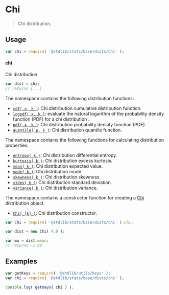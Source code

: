 <!--

@license Apache-2.0

Copyright (c) 2018 The Stdlib Authors.

Licensed under the Apache License, Version 2.0 (the "License");
you may not use this file except in compliance with the License.
You may obtain a copy of the License at

   http://www.apache.org/licenses/LICENSE-2.0

Unless required by applicable law or agreed to in writing, software
distributed under the License is distributed on an "AS IS" BASIS,
WITHOUT WARRANTIES OR CONDITIONS OF ANY KIND, either express or implied.
See the License for the specific language governing permissions and
limitations under the License.

-->

# Chi

> Chi distribution.

<section class="usage">

## Usage

```javascript
var chi = require( '@stdlib/stats/base/dists/chi' );
```

#### chi

Chi distribution.

```javascript
var dist = chi;
// returns {...}
```

The namespace contains the following distribution functions:

<!-- <toc pattern="*+(cdf|pdf|mgf|quantile)*"> -->

<div class="namespace-toc">

-   <span class="signature">[`cdf( x, k )`][@stdlib/stats/base/dists/chi/cdf]</span><span class="delimiter">: </span><span class="description">Chi distribution cumulative distribution function.</span>
-   <span class="signature">[`logpdf( x, k )`][@stdlib/stats/base/dists/chi/logpdf]</span><span class="delimiter">: </span><span class="description">evaluate the natural logarithm of the probability density function (PDF) for a chi distribution .</span>
-   <span class="signature">[`pdf( x, k )`][@stdlib/stats/base/dists/chi/pdf]</span><span class="delimiter">: </span><span class="description">Chi distribution probability density function (PDF).</span>
-   <span class="signature">[`quantile( p, k )`][@stdlib/stats/base/dists/chi/quantile]</span><span class="delimiter">: </span><span class="description">Chi distribution quantile function.</span>

</div>

<!-- </toc> -->

The namespace contains the following functions for calculating distribution properties:

<!-- <toc pattern="*+(entropy|kurtosis|mean|median|mode|skewness|stdev|variance)*"> -->

<div class="namespace-toc">

-   <span class="signature">[`entropy( k )`][@stdlib/stats/base/dists/chi/entropy]</span><span class="delimiter">: </span><span class="description">Chi distribution differential entropy.</span>
-   <span class="signature">[`kurtosis( k )`][@stdlib/stats/base/dists/chi/kurtosis]</span><span class="delimiter">: </span><span class="description">Chi distribution excess kurtosis.</span>
-   <span class="signature">[`mean( k )`][@stdlib/stats/base/dists/chi/mean]</span><span class="delimiter">: </span><span class="description">Chi distribution expected value.</span>
-   <span class="signature">[`mode( k )`][@stdlib/stats/base/dists/chi/mode]</span><span class="delimiter">: </span><span class="description">Chi distribution mode.</span>
-   <span class="signature">[`skewness( k )`][@stdlib/stats/base/dists/chi/skewness]</span><span class="delimiter">: </span><span class="description">Chi distribution skewness.</span>
-   <span class="signature">[`stdev( k )`][@stdlib/stats/base/dists/chi/stdev]</span><span class="delimiter">: </span><span class="description">Chi distribution standard deviation.</span>
-   <span class="signature">[`variance( k )`][@stdlib/stats/base/dists/chi/variance]</span><span class="delimiter">: </span><span class="description">Chi distribution variance.</span>

</div>

<!-- </toc> -->

The namespace contains a constructor function for creating a [Chi][chi-distribution] distribution object.

<!-- <toc pattern="*ctor*"> -->

<div class="namespace-toc">

-   <span class="signature">[`Chi( [k] )`][@stdlib/stats/base/dists/chi/ctor]</span><span class="delimiter">: </span><span class="description">Chi distribution constructor.</span>

</div>

<!-- </toc> -->

```javascript
var Chi = require( '@stdlib/stats/base/dists/chi' ).Chi;

var dist = new Chi( 4.0 );

var mu = dist.mean;
// returns ~1.88
```

</section>

<!-- /.usage -->

<section class="examples">

## Examples

<!-- TODO: better examples -->

<!-- eslint no-undef: "error" -->

```javascript
var getKeys = require( '@stdlib/utils/keys' );
var chi = require( '@stdlib/stats/base/dists/chi' );

console.log( getKeys( chi ) );
```

</section>

<!-- /.examples -->

<section class="links">

[chi-distribution]: https://en.wikipedia.org/wiki/Chi_distribution

<!-- <toc-links> -->

[@stdlib/stats/base/dists/chi/ctor]: https://github.com/stdlib-js/stdlib/tree/develop/lib/node_modules/%40stdlib/stats/base/dists/chi/ctor

[@stdlib/stats/base/dists/chi/entropy]: https://github.com/stdlib-js/stdlib/tree/develop/lib/node_modules/%40stdlib/stats/base/dists/chi/entropy

[@stdlib/stats/base/dists/chi/kurtosis]: https://github.com/stdlib-js/stdlib/tree/develop/lib/node_modules/%40stdlib/stats/base/dists/chi/kurtosis

[@stdlib/stats/base/dists/chi/mean]: https://github.com/stdlib-js/stdlib/tree/develop/lib/node_modules/%40stdlib/stats/base/dists/chi/mean

[@stdlib/stats/base/dists/chi/mode]: https://github.com/stdlib-js/stdlib/tree/develop/lib/node_modules/%40stdlib/stats/base/dists/chi/mode

[@stdlib/stats/base/dists/chi/skewness]: https://github.com/stdlib-js/stdlib/tree/develop/lib/node_modules/%40stdlib/stats/base/dists/chi/skewness

[@stdlib/stats/base/dists/chi/stdev]: https://github.com/stdlib-js/stdlib/tree/develop/lib/node_modules/%40stdlib/stats/base/dists/chi/stdev

[@stdlib/stats/base/dists/chi/variance]: https://github.com/stdlib-js/stdlib/tree/develop/lib/node_modules/%40stdlib/stats/base/dists/chi/variance

[@stdlib/stats/base/dists/chi/cdf]: https://github.com/stdlib-js/stdlib/tree/develop/lib/node_modules/%40stdlib/stats/base/dists/chi/cdf

[@stdlib/stats/base/dists/chi/logpdf]: https://github.com/stdlib-js/stdlib/tree/develop/lib/node_modules/%40stdlib/stats/base/dists/chi/logpdf

[@stdlib/stats/base/dists/chi/pdf]: https://github.com/stdlib-js/stdlib/tree/develop/lib/node_modules/%40stdlib/stats/base/dists/chi/pdf

[@stdlib/stats/base/dists/chi/quantile]: https://github.com/stdlib-js/stdlib/tree/develop/lib/node_modules/%40stdlib/stats/base/dists/chi/quantile

<!-- </toc-links> -->

</section>

<!-- /.links -->
